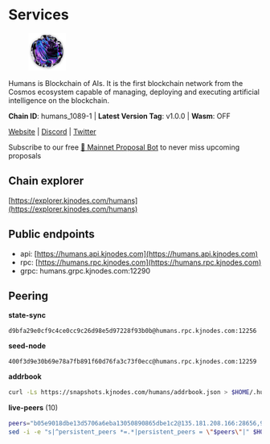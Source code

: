 # Services

<figure><img src="https://raw.githubusercontent.com/kj89/cosmos-images/main/logos/humans.png" alt=""><figcaption></figcaption></figure>

Humans is Blockchain of AIs. It is the first blockchain network  from the Cosmos ecosystem capable of managing, deploying and  executing artificial intelligence on the blockchain.

**Chain ID**: humans_1089-1 | **Latest Version Tag**: v1.0.0 | **Wasm**: OFF

[Website](https://humans.ai) | [Discord](https://discord.gg/humansdotai) | [Twitter](https://twitter.com/humansdotai)



Subscribe to our free [🤖 Mainnet Proposal Bot](https://t.me/kjnodes_proposal_bot) to never miss upcoming proposals


## Chain explorer
[https://explorer.kjnodes.com/humans](https://explorer.kjnodes.com/humans)

## Public endpoints

* api: [https://humans.api.kjnodes.com](https://humans.api.kjnodes.com)
* rpc: [https://humans.rpc.kjnodes.com](https://humans.rpc.kjnodes.com)
* grpc: humans.grpc.kjnodes.com:12290

## Peering

**state-sync**

```text
d9bfa29e0cf9c4ce0cc9c26d98e5d97228f93b0b@humans.rpc.kjnodes.com:12256
```

**seed-node**

```text
400f3d9e30b69e78a7fb891f60d76fa3c73f0ecc@humans.rpc.kjnodes.com:12259
```

**addrbook**
```bash
curl -Ls https://snapshots.kjnodes.com/humans/addrbook.json > $HOME/.humansd/config/addrbook.json
```

**live-peers** (10)
```bash
peers="b05e9018dbe13d5706a6eba13050890865dbe1c2@135.181.208.166:28656,974912ea6ac97594b51875985684533c21d879c2@185.252.232.85:26656,7fe9fed5e1e07692c332ea38ff4ef5ad2ee0248c@138.201.121.185:26690,00d69cc662fc7135064769666b5d1a0df2b2bf31@3.77.65.248:26656,9a4c00c2d3bb30204561dbe7d6cb7d1a7ff9880b@65.108.213.235:26656,44deaab1264724b6e98ee3882dc2fe19defe033c@135.181.156.110:26656,9193e655f0581b4acf2e87976ac0b55795359742@167.235.177.226:26656,32793227512886818e6c13a928ccfd675c0030c3@51.79.82.138:26656,5e51671241340f1d1e1409a9e0cc4474820bf782@65.109.116.151:17656,d9bfa29e0cf9c4ce0cc9c26d98e5d97228f93b0b@65.109.88.38:12256"
sed -i -e "s|^persistent_peers *=.*|persistent_peers = \"$peers\"|" $HOME/.humansd/config/config.toml
```
